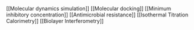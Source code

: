 [[Molecular dynamics simulation]]
[[Molecular docking]]
[[Minimum inhibitory concentration]]
[[Antimicrobial resistance]]
[[Isothermal Titration Calorimetry]]
[[Biolayer Interferometry]]
